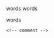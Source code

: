 <!-- a comment -->

<!-- a comment with *bogus* __markdown__ inside -->

words <!-- a comment --> words

<!-- comment --> words

   <!-- comment -->

    <!-- comment -->

